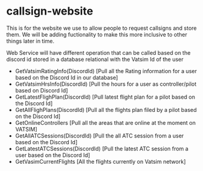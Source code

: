 # callsign-website

This is for the website we use to allow people to request callsigns and store them. We will be adding fuctionality to make this more inclusive to other things later in time.

Web Service will have different operation that can be called based on the discord id stored in a database relational with the Vatsim Id of the user

- GetVatsimRatingInfo(DiscordId)      [Pull all the Rating information for a user based on the Discord Id in our database]
- GetVatsimHrsInfo(DiscordId)         [Pull the hours for a user as controller/pilot based on Discord Id]
- GetLatestFlighPlan(DiscordId)       [Pull latest flight plan  for a pilot based on the Discord Id]
- GetAllFlighPlans(DiscordId)         [Pull all the flights plan filed by a pilot based on the Discord Id]
- GetOnlineControllers                [Pull all the areas that are online at the moment on VATSIM]
- GetAllATCSessions(DiscordId)        [Pull the all ATC session from a user based on the Discord Id]
- GetLatestATCSessions(DiscordId)     [Pull the latest ATC session from a user based on the Discord Id]
- GetVasimCurrentFlights              [All the flights currently on Vatsim network]
